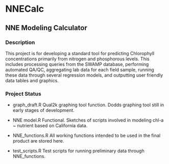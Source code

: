 NNECalc
=======

## NNE Modeling Calculator

### Description

This project is for developing a standard tool for predicting Chlorophyll concentrations primarily from nitrogen and phosphorous levels. This includes processing queries from the SWAMP database, performing automated QA/QC, aggregating lab data for each field sample, running these data through several regression models, and outputting user friendly data tables and graphics.

### Project Status


* graph_draft.R
Qual2k graphing tool function. Dodds graphing tool still in early stages of development.

* NNE model.R
Functional. Sketches of scripts involved in modeling chl-a ~ nutrient based on California data.

* NNE_functions.R
All working functions intended to be used in the final product are stored here.

* test_scripts.R
Test scripts for running preliminary data through NNE_functions.




